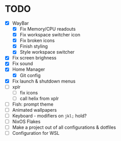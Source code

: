 # TODO

- [x] WayBar
  - [x] Fix Memory/CPU readouts
  - [x] Fix workspace switcher icon
  - [x] Fix broken icons
  - [x] Finish styling
  - [x] Style workspace switcher
- [x] Fix screen brighness
- [x] Fix sound
- [x] Home Manager
  - [x] Git config
- [x] Fix launch & shutdown menus
- [ ] xplr
  - [ ] fix icons
  - [ ] call helix from xplr
- [ ] Fish: prompt theme
- [ ] Animated wallpapers
- [ ] Keyboard - modifiers on `jkl;` hold?
- [ ] NixOS Flakes
- [ ] Make a project out of all configurations & dotfiles
- [ ] Configuration for WSL
